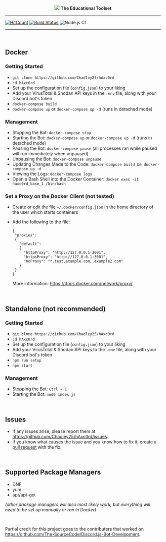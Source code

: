 <p align="center">
<a href="https://chadley25.github.io/sip.html"><img src="https://i.imgur.com/99xPxli.png"></a>
<b>The Educational Toolset</b>
</p>

-----

[![HitCount](http://hits.dwyl.com/Chadley25/hAxc0rd.svg)](http://hits.dwyl.com/Chadley25/hAxc0rd)
[![Build Status](https://travis-ci.com/Chadley25/hAxc0rd.svg?token=cdwACNbYGBdNzM9z8yGp&branch=master)](https://travis-ci.com/Chadley25/hAxc0rd)
![Node.js CI](https://github.com/Chadley25/hAxc0rd/workflows/Node.js%20CI/badge.svg)

-----

&nbsp;

## Docker

### Getting Started
- `git clone https://github.com/Chadley25/hAxc0rd`
- `cd hAxc0rd`
- Set up the configuration file (`config.json`) to your liking
- Add your VirusTotal & Shodan API keys in the `.env` file, along with your Discord bot's token
- `docker-compose build`
- `docker-compose up` or `docker-compose up -d` (runs in detached mode)

### Management
- Stopping the Bot: `docker-compose stop`
- Starting the Bot: `docker-compose up` or `docker-compose up -d` (runs in detached mode)
- Pausing the Bot: `docker-compose pause` (all processes ran while paused will run immediately when unpaused)
- Unpausing the Bot: `docker-compose unpause`
- Updating Changes Made to the Code: `docker-compose build && docker-compose up -d`
- Viewing the Logs: `docker-compose logs`
- Open a Bash Shell into the Docker Container: `docker exec -it haxc0rd_base_1 /bin/bash`

### Set a Proxy on the Docker Client (not tested)
- Create or edit the file `~/.docker/config.json` in the home directory of the user which starts containers
- Add the following to the file:
    ```
    {
     "proxies":
     {
       "default":
       {
         "httpProxy": "http://127.0.0.1:3001",
         "httpsProxy": "http://127.0.0.1:3001",
         "noProxy": "*.test.example.com,.example2.com"
       }
     }
    }
    ```

    More information: https://docs.docker.com/network/proxy/

&nbsp;

## Standalone (not recommended)

### Getting Started
- `git clone https://github.com/Chadley25/hAxc0rd`
- `cd hAxc0rd`
- Set up the configuration file (`config.json`) to your liking
- Add your VirusTotal & Shodan API keys to the `.env` file, along with your Discord bot's token
- `npm run setup`
- `npm start`

### Management
- Stopping the Bot: `Ctrl + C`
- Starting the Bot: `node index.js`

&nbsp;

## Issues
- If any issues arise, please report them at https://github.com/Chadley25/hAxc0rd/issues.
- If you know what causes the issue and you know how to fix it, create a [pull request](https://github.com/Chadley25/hAxc0rd/pulls) with the fix.

&nbsp;

## Supported Package Managers
- DNF
- yum
- apt/apt-get

*(other package managers will also most likely work, but everything will need to be set up manually or ran in Docker)*

&nbsp;

Partial credit for this project goes to the contributers that worked on https://github.com/The-SourceCode/Discord.js-Bot-Development.